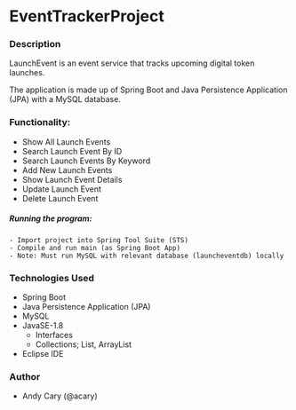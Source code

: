 # EventTrackerProject

### Description

LaunchEvent is an event service that tracks upcoming digital token launches.

The application is made up of Spring Boot and Java Persistence Application (JPA) with a MySQL database.

### Functionality:
- Show All Launch Events
- Search Launch Event By ID
- Search Launch Events By Keyword
- Add New Launch Events
- Show Launch Event Details
- Update Launch Event
- Delete Launch Event

##### Running the program:
```
- Import project into Spring Tool Suite (STS)
- Compile and run main (as Spring Boot App)
- Note: Must run MySQL with relevant database (launcheventdb) locally
```

### Technologies Used

- Spring Boot
- Java Persistence Application (JPA)
- MySQL
- JavaSE-1.8
  - Interfaces
  - Collections; List, ArrayList
- Eclipse IDE

### Author

- Andy Cary (@acary)
